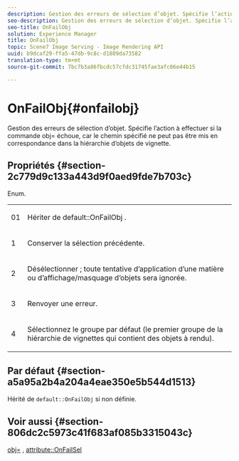 ```yaml
---
description: Gestion des erreurs de sélection d’objet. Spécifie l’action à effectuer si la commande obj= échoue, car le chemin spécifié ne peut pas être mis en correspondance dans la hiérarchie d’objets de vignette.
seo-description: Gestion des erreurs de sélection d’objet. Spécifie l’action à effectuer si la commande obj= échoue, car le chemin spécifié ne peut pas être mis en correspondance dans la hiérarchie d’objets de vignette.
seo-title: OnFailObj
solution: Experience Manager
title: OnFailObj
topic: Scene7 Image Serving - Image Rendering API
uuid: b9dcaf29-ffa5-47db-9c8c-d1809da73582
translation-type: tm+mt
source-git-commit: 7bc7b3a86fbcdc57cfdc31745fae3afc06e44b15

---
```



# OnFailObj{#onfailobj}

Gestion des erreurs de sélection d’objet. Spécifie l’action à effectuer si la commande obj= échoue, car le chemin spécifié ne peut pas être mis en correspondance dans la hiérarchie d’objets de vignette.

## Propriétés {#section-2c779d9c133a443d9f0aed9fde7b703c}

Enum.

<table id="simpletable_538B76AB784D4DEE9B8021A6BDCE06AB"> 
 <tr class="strow"> 
  <td class="stentry"> <p>01 </p> </td> 
  <td class="stentry"> <p>Hériter de <span class="codeph"> default::OnFailObj </span>. </p> </td> 
 </tr> 
 <tr class="strow"> 
  <td class="stentry"> <p>1 </p> </td> 
  <td class="stentry"> <p>Conserver la sélection précédente. </p> </td> 
 </tr> 
 <tr class="strow"> 
  <td class="stentry"> <p>2 </p> </td> 
  <td class="stentry"> <p>Désélectionner ; toute tentative d’application d’une matière ou d’affichage/masquage d’objets sera ignorée. </p> </td> 
 </tr> 
 <tr class="strow"> 
  <td class="stentry"> <p>3 </p> </td> 
  <td class="stentry"> <p>Renvoyer une erreur. </p> </td> 
 </tr> 
 <tr class="strow"> 
  <td class="stentry"> <p>4 </p> </td> 
  <td class="stentry"> <p>Sélectionnez le groupe par défaut (le premier groupe de la hiérarchie de vignettes qui contient des objets à rendu). </p> </td> 
 </tr> 
</table>

## Par défaut {#section-a5a95a2b4a204a4eae350e5b544d1513}

Hérité de `default::OnFailObj` si non définie.

## Voir aussi {#section-806dc2c5973c41f683af085b3315043c}

[obj=](../../../../../ir-api/http-protocol/image-rendering-api-ref/c-ir-http-protocol-ref/c-ir-http-protocol-command-reference/r-ir-obj.md#reference-31e7dac7931b4e0eb3c7589f120a1e6a) , [attribute::OnFailSel](../../../../../ir-api/material-cat/image-rendering-api-ref/c-ir-material-catalog/c-ir-attributes-reference/r-ir-onfailsel.md#reference-f95e4a4a3c02412b87a2b0acca8a5513)
